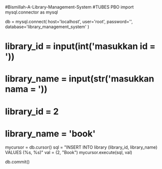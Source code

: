 #Bismillah-A-Library-Management-System
#TUBES PBO
import mysql.connector as mysql

db = mysql.connect(
    host='localhost',
    user='root',
    password='',
    database='library_management_system'
)
# library_id = input(int('masukkan id = '))
# library_name = input(str('masukkan nama = '))
# library_id = 2
# library_name = 'book'
mycursor = db.cursor()
sql = "INSERT INTO library (library_id, library_name) VALUES (%s, %s)"
val = (2, "Book")
mycursor.execute(sql, val)

db.commit()
